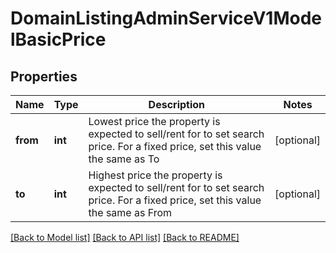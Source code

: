 # DomainListingAdminServiceV1ModelBasicPrice

## Properties
Name | Type | Description | Notes
------------ | ------------- | ------------- | -------------
**from** | **int** | Lowest price the property is expected to sell/rent for to set search price. For a fixed price, set this value the same as To | [optional] 
**to** | **int** | Highest price the property is expected to sell/rent for to set search price.   For a fixed price, set this value the same as From | [optional] 

[[Back to Model list]](../../README.md#documentation-for-models) [[Back to API list]](../../README.md#documentation-for-api-endpoints) [[Back to README]](../../README.md)

